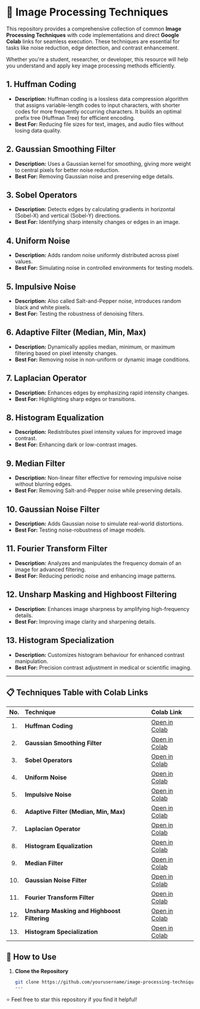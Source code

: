 # 🌟 Image Processing Techniques

This repository provides a comprehensive collection of common **Image Processing Techniques** with code implementations and direct **Google Colab** links for seamless execution. These techniques are essential for tasks like noise reduction, edge detection, and contrast enhancement.

Whether you're a student, researcher, or developer, this resource will help you understand and apply key image processing methods efficiently.

## 1. Huffman Coding
- **Description:** Huffman coding is a lossless data compression algorithm that assigns variable-length codes to input characters, with shorter codes for more frequently occurring characters. It builds an optimal prefix tree (Huffman Tree) for efficient encoding.
- **Best For:** Reducing file sizes for text, images, and audio files without losing data quality.

## 2. Gaussian Smoothing Filter
- **Description:** Uses a Gaussian kernel for smoothing, giving more weight to central pixels for better noise reduction.
- **Best For:** Removing Gaussian noise and preserving edge details.

## 3. Sobel Operators
- **Description:** Detects edges by calculating gradients in horizontal (Sobel-X) and vertical (Sobel-Y) directions.
- **Best For:** Identifying sharp intensity changes or edges in an image.

## 4. Uniform Noise
- **Description:** Adds random noise uniformly distributed across pixel values.
- **Best For:** Simulating noise in controlled environments for testing models.

## 5. Impulsive Noise
- **Description:** Also called Salt-and-Pepper noise, introduces random black and white pixels.
- **Best For:** Testing the robustness of denoising filters.

## 6. Adaptive Filter (Median, Min, Max)
- **Description:** Dynamically applies median, minimum, or maximum filtering based on pixel intensity changes.
- **Best For:** Removing noise in non-uniform or dynamic image conditions.

## 7. Laplacian Operator
- **Description:** Enhances edges by emphasizing rapid intensity changes.
- **Best For:** Highlighting sharp edges or transitions.

## 8. Histogram Equalization
- **Description:** Redistributes pixel intensity values for improved image contrast.
- **Best For:** Enhancing dark or low-contrast images.

## 9. Median Filter
- **Description:** Non-linear filter effective for removing impulsive noise without blurring edges.
- **Best For:** Removing Salt-and-Pepper noise while preserving details.

## 10. Gaussian Noise Filter
- **Description:** Adds Gaussian noise to simulate real-world distortions.
- **Best For:** Testing noise-robustness of image models.

## 11. Fourier Transform Filter
- **Description:** Analyzes and manipulates the frequency domain of an image for advanced filtering.
- **Best For:** Reducing periodic noise and enhancing image patterns.

## 12. Unsharp Masking and Highboost Filtering
- **Description:** Enhances image sharpness by amplifying high-frequency details.
- **Best For:** Improving image clarity and sharpening details.

## 13. Histogram Specialization
- **Description:** Customizes histogram behaviour for enhanced contrast manipulation.
- **Best For:** Precision contrast adjustment in medical or scientific imaging.

---
## 📋 Techniques Table with Colab Links
| No. | Technique | Colab Link |
|:---:|:--------------------------|:-----------|
| 1. | **Huffman Coding** | [Open in Colab](https://colab.research.google.com/drive/1uKBVOpsYUb3xuY-lA5GzJxZLVbRV8eNM?usp=sharing) |
| 2. | **Gaussian Smoothing Filter** | [Open in Colab](https://colab.research.google.com/drive/1elwFqeB0Vma4iPDLXvlNkTJaz7oNLs3v?usp=sharing) |
| 3. | **Sobel Operators** | [Open in Colab](https://colab.research.google.com/drive/1uVM6xku0oC9iMvjN0Db6qbd5yOh8ZG_z?usp=sharing) |
| 4. | **Uniform Noise** | [Open in Colab](https://colab.research.google.com/drive/1Z1LUvN3DkZAA8nnOV-VBuprUvpCtvijy?usp=sharing) |
| 5. | **Impulsive Noise** | [Open in Colab](https://colab.research.google.com/drive/1PPEirR1ZsQ_sD3o_nq8PyvEPnejcz-Zu?usp=sharing) |
| 6. | **Adaptive Filter (Median, Min, Max)** | [Open in Colab](https://colab.research.google.com/drive/1sReoJYZtFUt78YYdDuASl1ttrqXbW3kP?usp=sharing) |
| 7. | **Laplacian Operator** | [Open in Colab](https://colab.research.google.com/drive/1zSBnt3lHF-s7O4w1cvtsM_O2oRLS-1OL?usp=sharing) |
| 8. | **Histogram Equalization** | [Open in Colab](https://colab.research.google.com/drive/1608PDxTu_eU0unKVQUcSXUqyyFfkdrML?usp=sharing) |
| 9. | **Median Filter** | [Open in Colab](https://colab.research.google.com/drive/13G0WRnCP7ehwZKiSQW7GujfyJ91Ciuo5?usp=sharing) |
| 10. | **Gaussian Noise Filter** | [Open in Colab](https://colab.research.google.com/drive/1tYDCVtf-bEiZUnihxhcL9sP3sy-PJYMb?usp=sharing) |
| 11. | **Fourier Transform Filter** | [Open in Colab](https://colab.research.google.com/drive/14MtOSR9nRXHzokVcEu14FE2UAXbZuucd?usp=sharing) |
| 12. | **Unsharp Masking and Highboost Filtering** | [Open in Colab](https://colab.research.google.com/drive/1GaMHDoCw2UOBc-4sGzLQPfdGs_9KRtP9?usp=sharing) |
| 13. | **Histogram Specialization** | [Open in Colab](https://colab.research.google.com/drive/18TJ2c64T5gIwB_8z1TtcAHLgVTxj7xRO?usp=sharing) |

## 🚀 How to Use
1. **Clone the Repository**
   ```bash
   git clone https://github.com/yourusername/image-processing-techniques.git
   ---

⭐️ Feel free to star this repository if you find it helpful!
   

